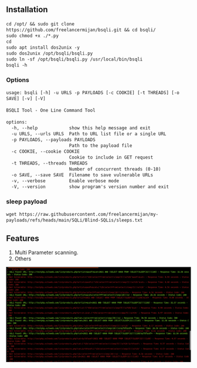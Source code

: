 ## Installation

```
cd /opt/ && sudo git clone https://github.com/freelancermijan/bsqli.git && cd bsqli/
sudo chmod +x ./*.py
cd
sudo apt install dos2unix -y
sudo dos2unix /opt/bsqli/bsqli.py
sudo ln -sf /opt/bsqli/bsqli.py /usr/local/bin/bsqli
bsqli -h
```

### Options

```
usage: bsqli [-h] -u URLS -p PAYLOADS [-c COOKIE] [-t THREADS] [-o SAVE] [-v] [-V]

BSQLI Tool - One Line Command Tool

options:
  -h, --help            show this help message and exit
  -u URLS, --urls URLS  Path to URL list file or a single URL
  -p PAYLOADS, --payloads PAYLOADS
                        Path to the payload file
  -c COOKIE, --cookie COOKIE
                        Cookie to include in GET request
  -t THREADS, --threads THREADS
                        Number of concurrent threads (0-10)
  -o SAVE, --save SAVE  Filename to save vulnerable URLs
  -v, --verbose         Enable verbose mode
  -V, --version         show program's version number and exit
```

<a href="https://github.com/freelancermijan/my-payloads/blob/main/SQLi/Blind-SQLis/sleeps.txt"></a>

### sleep payload

```
wget https://raw.githubusercontent.com/freelancermijan/my-payloads/refs/heads/main/SQLi/Blind-SQLis/sleeps.txt
```

## Features

1. Multi Parameter scanning.
2. Others

![multi-parameter](multi-parameter.png)
